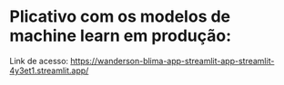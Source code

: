 # Plicativo com os modelos de machine learn em produção:
Link de acesso: https://wanderson-blima-app-streamlit-app-streamlit-4y3et1.streamlit.app/
